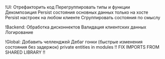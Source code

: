 !UI:
Отрефакторить код
  Перегруппировать типы и функции
  Декомпозиция
Persist состояния основных данных только на хосте
Persist настроек на любом клиенте
Сгруппировать состояния по смыслу

!Backend:
Обработка дисконнектов
Валидация клиентских данных
Логирование

!Global:
Добавить челленджей
Дебаг гонки (быстрые изменения состояния без задержок)
private entities in modules
!! FIX IMPORTS FROM SHARED LIBRARY !!
